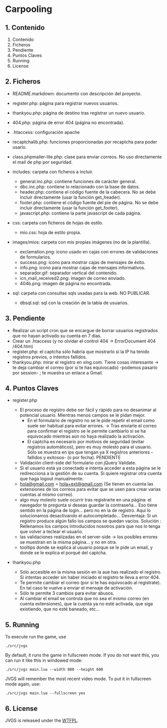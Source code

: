 Carpooling
==========

## 1. Contenido

1. Contenido
2. Ficheros
3. Pendiente
4. Puntos Claves
5. Running
6. License

## 2. Ficheros

- README.markdown: documento con descripción del proyecto.

- register.php: página para registrar nuevos usuarios.
- thankyou.php: página de destino tras registrar un nuevo usuario.
- 404.php: página de error 404 (página no encontrada).

- .htaccess: configuración apache

- recaptchalib.php: funciones proporcionadas por recaptcha para poder usarlo.
- class.phpmailer-lite.php: clase para enviar correos. No uso directamente el mail de php por seguridad.

- includes: carpeta con ficheros a incluir.
   - general.inc.php: contiene funciones de carácter general.
   - dbc.inc.php: contiene lo relacionado con la base de datos.
   - header.php: contiene el código fuente de la cabecera. No se debe incluir directamente (usar la función get_header).
   - footer.php: contiene el código fuente del pie de página. No se debe incluir directamente (usar la función get_footer).  
   - javascript.php: contiene la parte javascript de cada página.   
- css: carpeta con ficheros de hojas de estilo.
   - mio.css: hoja de estilo propia.
- images/mios: carpeta con mis propias imágenes (no de la plantilla).
   - exclamation.png: icono usado en cajas con errores de validaciones de formularios.
   - success.png: icono para mostrar cajas de mensajes de éxito.
   - info.png: icono para mostrar cajas de mensajes informativos.
   - separador.gif: separador vertical del contenido.
   - icn_mail_received2.png: imagen de correo enviado.
   - 404b.png: imagen de página no encontrada.   
- sql: carpeta con consultas sqls usadas para la web. NO PUBLICAR.
   - dbsql.sql: sql con la creación de la tabla de usuarios.
   
## 3. Pendiente

- Realizar un script cron que se encargue de borrar usuarios registrados que no hayan activado su cuenta en 7 días.
- Crear un .htaccess (y no olvidar el control 404 -> ErrorDocument 404 /404.htm)
- register.php: el captcha sólo habría que mostrarlo si la IP ha tenido registros previos, o intentos fallidos.
- thankyou.php: mirar el registro en xing.com. Tiene cosas interesante -> te deja cambiar el correo (por si te has equivocado) -podemos pasarlo por session- ; te muestra un enlace a Gmail. 


## 4. Puntos Claves

- register.php
   
   - El proceso de registro debe ser fácil y rápido para no desanimar al potencial usuario. Mientras menos campos se le pidan mejor.
      - En el formulario de registro no se le pide repetir el email como suele ser habitual para evitar errores. -> Tras enviarle el correo para confirmar el registro se le permite cambiarlo si se ha equivocado mientras aún no haya realizado la activación.
      - El captcha es necesario por motivos de seguridad (evitar registros automáticos), pero es muy molesto para el usuario. Sólo se muestra en ips que tengan ya X registros anteriores -fallidos y exitosos- (o por fecha). PENDIENTE
   - Validación client-side del formulario con jQuery Validate.   
   - Si el usuario está ya conectado e intenta acceder a esta página se le redirecciona a la gestión de su cuenta. Si quiere registrar otra cuenta que haga logout manualmente.
   - hola@gmail.com = hola+ext@gmail.com (Se tienen en cuenta las extensiones de los correos para evitar que se usen para crear varias cuentas al mismo correo).
   - algo muy molesto suele ocurrir tras registrarte en una página: el navegador te pregunta si deseas guardar la contraseña... Eso tiene sentido en la página de login... pero no en la de registro. Aquí lo solucionamos desactivando el autocompletado... Desventaja: Si un registro produce algún fallo los campos se quedan vacíos. Solución : Rellenamos los campos introducidos nosotros para que nos lo tenga que volver a teclear el usuario.
   - las validaciones realizadas en el server-side -> los posibles errores se muestran en la misma página... y no en otra.
   - tooltips donde se explica al usuario porque se le pide un email, y donde se le explica el porqué del captcha.
   
- thankyou.php

   - Sólo accesible en la misma sesión en la aue has realizado el registro. Si intentas acceder sin haber iniciado el registro te lleva a error 404.
   - Te permite cambiar el correo (por si te has equivocado al registrate). En tal caso te vuelve a enviar el mensaje de activación.
   - Sólo te permite 3 cambios para evitar abusos.
   - Al cambiar el email se controla que no sea el mismo correo (en cuenta extensiones), que la cuenta ya no esté activada, que siga existiendo, que no esté baneado, etc...

## 5. Running

To execute run the game, use

    ./src/jvgs

By default, it runs the game in fullscreen mode. If you do not want this, you
can run it like this in windowed mode:

    ./src/jvgs main.lua --width 800 --height 600

JVGS will remember the most recent video mode. To put it in fullscreen mode
again, use:

    ./src/jvgs main.lua --fullscreen yes

## 6. License

JVGS is released under the [WTFPL](http://sam.zoy.org/wtfpl/).
